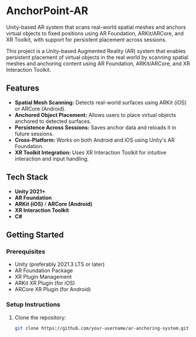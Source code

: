 # AnchorPoint-AR
Unity-based AR system that scans real-world spatial meshes and anchors virtual objects to fixed positions using AR Foundation, ARKit/ARCore, and XR Toolkit, with support for persistent placement across sessions.

This project is a Unity-based Augmented Reality (AR) system that enables persistent placement of virtual objects in the real world by scanning spatial meshes and anchoring content using AR Foundation, ARKit/ARCore, and XR Interaction Toolkit.

##  Features

-  **Spatial Mesh Scanning:** Detects real-world surfaces using ARKit (iOS) or ARCore (Android).
-  **Anchored Object Placement:** Allows users to place virtual objects anchored to detected surfaces.
-  **Persistence Across Sessions:** Saves anchor data and reloads it in future sessions.
-  **Cross-Platform:** Works on both Android and iOS using Unity's AR Foundation.
-  **XR Toolkit Integration:** Uses XR Interaction Toolkit for intuitive interaction and input handling.

##  Tech Stack

- **Unity 2021+**
- **AR Foundation**
- **ARKit (iOS)** / **ARCore (Android)**
- **XR Interaction Toolkit**
- **C#**

##  Getting Started

### Prerequisites

- Unity (preferably 2021.3 LTS or later)
- AR Foundation Package
- XR Plugin Management
- ARKit XR Plugin (for iOS)
- ARCore XR Plugin (for Android)

### Setup Instructions

1. Clone the repository:
   ```bash
   git clone https://github.com/your-username/ar-anchoring-system.git
